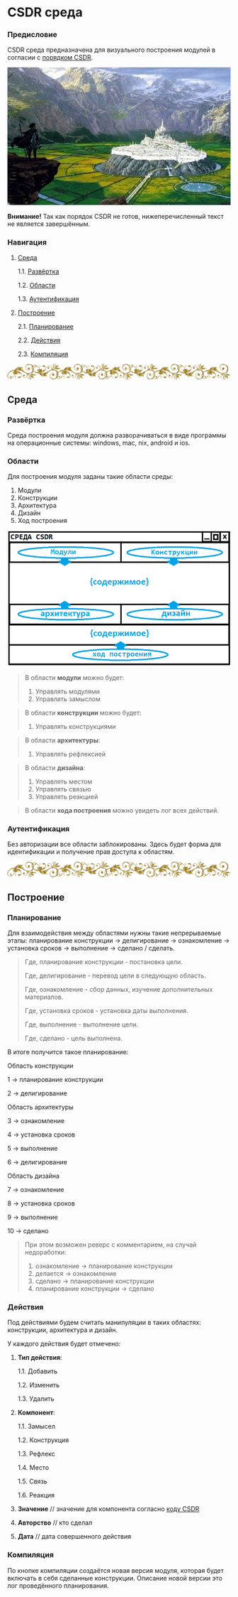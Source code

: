 # CSDR среда

<h3>Предисловие</h3>

CSDR среда предназначена для визуального построения модулей в согласии с <a href="https://github.com/it-architector/right.csdr">порядком CSDR</a>.

![](./Картинки/1.4.jpg)

**Внимание!** Так как порядок CSDR не готов, нижеперечисленный текст не является завершённым.

<h3>Навигация</h3>

1. <a href="#Среда">Среда</a>

     1.1. <a href="#Развёртка">Развёртка</a>
     
     1.2. <a href="#Области">Области</a>
     
     1.3. <a href="#Аутентификация">Аутентификация</a>
     
2. <a href="#Построение">Построение</a>

    2.1. <a href="#Планирование">Планирование</a>

    2.2. <a href="#Действия">Действия</a>
    
    2.3. <a href="#Компиляция">Компиляция</a>
    
![---------------------](./Картинки/hr.png)

<h2>Среда</h2>

<h3>Развёртка</h3>

Среда построения модуля должна разворачиваться в виде программы на операционные системы: windows, mac, nix, android и ios.

<h3>Области</h3>

Для построения модуля заданы такие области среды:
1. Модули
2. Конструкции
3. Архитектура
4. Дизайн
5. Ход построения

![](./Картинки/program/shablon1.png)

> В области **модули** можно будет:
> 1. Управлять модулями
> 2. Управлять замыслом

> В области **конструкции** можно будет:
> 1. Управлять конструкциями

> В области **архитектуры**:
> 1. Управлять рефлексией

> В области **дизайна**:
> 1. Управлять местом
> 2. Управлять связью
> 3. Управлять реакцией

> В области **хода построения** можно увидеть лог всех действий.

<h3>Аутентификация</h3>

Без авторизации все области заблокированы. Здесь будет форма для идентификации и получение прав доступа к областям.
    
![---------------------](./Картинки/hr.png)

<h2>Построение</h2>

<h3>Планирование</h3>

Для взаимодействия между областями нужны такие непрерываемые этапы: планирование конструкции → делигирование → ознакомление → установка сроков → выполнение  →  сделано / сделать.

> Где, планирование конструкции - постановка цели.
>
> Где, делигирование - перевод цели в следующую область.
>
> Где, ознакомление - сбор данных, изучение дополнительных материалов.
>
> Где, установка сроков - установка даты выполнения.
>
> Где, выполнение - выполнение цели.
>
> Где, сделано - цель выполнена.

В итоге получится такое планирование:

Область конструкции

1 → планирование конструкции

2 → делигирование

Область архитектуры

3 → ознакомление

4 → установка сроков

5 → выполнение

6 → делигирование

Область дизайна

7 → ознакомление

8 → установка сроков

9 → выполнение

10 → сделано

> При этом возможен реверс с комментарием, на случай недоработки:
> 1) ознакомление → планирование конструкции
> 2) делается  →  ознакомление
> 3) сделано  →  планирование конструкции
> 4) планирование конструкции  →  сделано

<h3>Действия</h3>

Под действиями будем считать манипуляции в таких областях: конструкции, архитектура и дизайн.

У каждого действия будет отмечено:

1. **Тип действия**:

     1.1. Добавить
     
     1.2. Изменить
     
     1.3. Удалить

2. **Компонент**:

     1.1. Замысел

     1.2. Конструкция

     1.3. Рефлекс
     
     1.4. Место
     
     1.5. Связь
     
     1.6. Реакция

3. **Значение** // значение для компонента согласно <a href="https://github.com/it-architector/code.csdr">коду CSDR</a>
     
4. **Авторство** // кто сделал
     
5. **Дата** // дата совершенного действия

<h3>Компиляция</h3>

По кнопке компиляции создаётся новая версия модуля, которая будет включать в себя сделанные конструкции. Описание новой версии это лог проведённого планирования.


